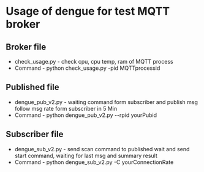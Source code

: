 <h1>Usage of dengue for test MQTT broker</h1>
<h2>Broker file</h2>
<ul>
  <li>check_usage.py - check cpu, cpu temp, ram of MQTT process </li>
  <li>Command - python check_usage.py -pid MQTTprocessid</li>
</ul>
<h2>Published file</h2>
<ul>
  <li>dengue_pub_v2.py - waiting command form subscriber and publish msg follow msg rate form subscriber in 5 Min</li>
  <li>Command - python dengue_pub_v2.py --rpid yourPubid</li>
</ul>
<h2>Subscriber file</h2>
<ul>
  <li>dengue_sub_v2.py - send scan command to published wait and send start command, waiting for last msg and summary result</li>
  <li>Command - python dengue_sub_v2.py -C yourConnectionRate</li>
</ul>
